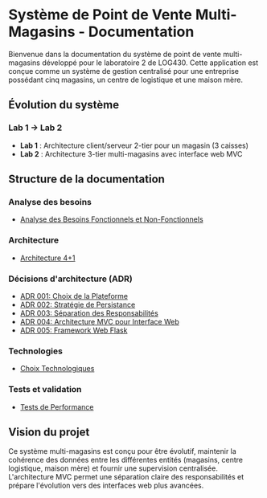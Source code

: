 # Système de Point de Vente Multi-Magasins - Documentation

Bienvenue dans la documentation du système de point de vente multi-magasins développé pour le laboratoire 2 de LOG430. Cette application est conçue comme un système de gestion centralisé pour une entreprise possédant cinq magasins, un centre de logistique et une maison mère.

## Évolution du système

### Lab 1 → Lab 2
- **Lab 1** : Architecture client/serveur 2-tier pour un magasin (3 caisses)
- **Lab 2** : Architecture 3-tier multi-magasins avec interface web MVC

## Structure de la documentation

### Analyse des besoins
- [Analyse des Besoins Fonctionnels et Non-Fonctionnels](analyse-besoins.md)

### Architecture
- [Architecture 4+1](architecture-4+1.md)

### Décisions d'architecture (ADR)
- [ADR 001: Choix de la Plateforme](adr/001-choix-plateforme.md)
- [ADR 002: Stratégie de Persistance](adr/002-strategie-persistence.md)
- [ADR 003: Séparation des Responsabilités](adr/003-separation-responsabilites.md)
- [ADR 004: Architecture MVC pour Interface Web](adr/004-architecture-mvc.md)
- [ADR 005: Framework Web Flask](adr/005-framework-flask.md)

### Technologies
- [Choix Technologiques](choix-technologiques.md)

### Tests et validation
- [Tests de Performance](tests-performance.md)

## Vision du projet

Ce système multi-magasins est conçu pour être évolutif, maintenir la cohérence des données entre les différentes entités (magasins, centre logistique, maison mère) et fournir une supervision centralisée. L'architecture MVC permet une séparation claire des responsabilités et prépare l'évolution vers des interfaces web plus avancées.